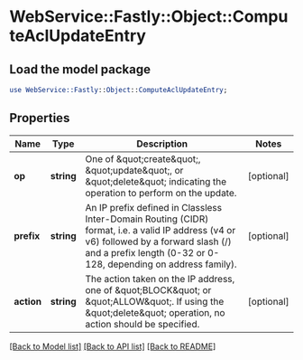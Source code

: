 # WebService::Fastly::Object::ComputeAclUpdateEntry

## Load the model package
```perl
use WebService::Fastly::Object::ComputeAclUpdateEntry;
```

## Properties
Name | Type | Description | Notes
------------ | ------------- | ------------- | -------------
**op** | **string** | One of \&quot;create\&quot;, \&quot;update\&quot;, or \&quot;delete\&quot; indicating the operation to perform on the update. | [optional] 
**prefix** | **string** | An IP prefix defined in Classless Inter-Domain Routing (CIDR) format, i.e. a valid IP address (v4 or v6) followed by a forward slash (/) and a prefix length (0-32 or 0-128, depending on address family). | [optional] 
**action** | **string** | The action taken on the IP address, one of \&quot;BLOCK\&quot; or \&quot;ALLOW\&quot;. If using the \&quot;delete\&quot; operation, no action should be specified. | [optional] 

[[Back to Model list]](../README.md#documentation-for-models) [[Back to API list]](../README.md#documentation-for-api-endpoints) [[Back to README]](../README.md)


